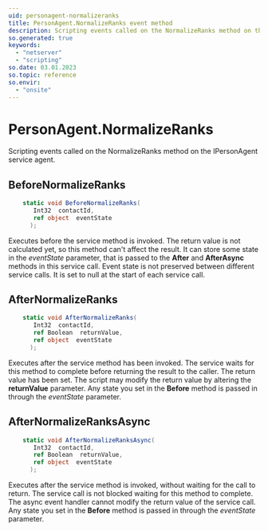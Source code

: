 ```yaml
---
uid: personagent-normalizeranks
title: PersonAgent.NormalizeRanks event method
description: Scripting events called on the NormalizeRanks method on the PersonAgent service agent.
so.generated: true
keywords:
  - "netserver"
  - "scripting"
so.date: 03.01.2023
so.topic: reference
so.envir:
  - "onsite"
---
```

# PersonAgent.NormalizeRanks

Scripting events called on the <see cref='M:SuperOffice.CRM.Services.IPersonAgent.NormalizeRanks'>NormalizeRanks</see> method on the <see cref='IPersonAgent'>IPersonAgent</see>  service agent.

## BeforeNormalizeRanks
```cs
    static void BeforeNormalizeRanks(
       Int32  contactId,
       ref object  eventState
      );
```
Executes before the service method is invoked.
The return value is not calculated yet, so this method can't affect the result.
It can store some state in the *eventState* parameter, that is passed to the **After** and **AfterAsync** methods in this service call.
Event state is not preserved between different service calls. It is set to null at the start of each service call.
## AfterNormalizeRanks
```cs
    static void AfterNormalizeRanks(
       Int32  contactId,
       ref Boolean  returnValue,
       ref object  eventState
      );
```
Executes after the service method has been invoked. The service waits for this method to complete before returning the result to the caller.
The return value has been set. The script may modify the return value by altering the **returnValue** parameter.
Any state you set in the **Before** method is passed in through the *eventState* parameter.
## AfterNormalizeRanksAsync
```cs
    static void AfterNormalizeRanksAsync(
       Int32  contactId,
       ref Boolean  returnValue,
       ref object  eventState
      );
```
Executes after the service method is invoked, without waiting for the call to return.
The service call is not blocked waiting for this method to complete.
The async event handler cannot modify the return value of the service call.
Any state you set in the **Before** method is passed in through the *eventState* parameter.

